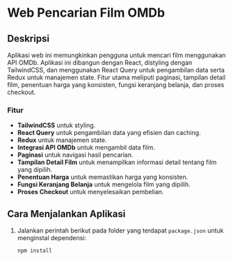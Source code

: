 # Web Pencarian Film OMDb

## Deskripsi

Aplikasi web ini memungkinkan pengguna untuk mencari film menggunakan API OMDb. Aplikasi ini dibangun dengan React, distyling dengan TailwindCSS, dan menggunakan React Query untuk pengambilan data serta Redux untuk manajemen state. Fitur utama meliputi paginasi, tampilan detail film, penentuan harga yang konsisten, fungsi keranjang belanja, dan proses checkout.

### Fitur

- **TailwindCSS** untuk styling.
- **React Query** untuk pengambilan data yang efisien dan caching.
- **Redux** untuk manajemen state.
- **Integrasi API OMDb** untuk mengambil data film.
- **Paginasi** untuk navigasi hasil pencarian.
- **Tampilan Detail Film** untuk menampilkan informasi detail tentang film yang dipilih.
- **Penentuan Harga** untuk memastikan harga yang konsisten.
- **Fungsi Keranjang Belanja** untuk mengelola film yang dipilih.
- **Proses Checkout** untuk menyelesaikan pembelian.

## Cara Menjalankan Aplikasi

1. Jalankan perintah berikut pada folder yang terdapat `package.json` untuk menginstal dependensi:
   ```sh
   npm install
